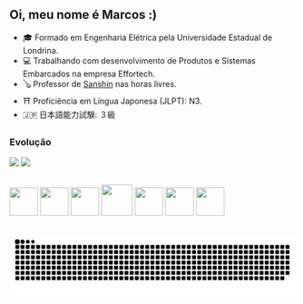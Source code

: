 ## Oi, meu nome é Marcos :)

 * 🎓 Formado em Engenharia Elétrica pela Universidade Estadual de Londrina.
 * 💻 Trabalhando com desenvolvimento de Produtos e Sistemas Embarcados na empresa Effortech.
 * 🪕 Professor de [Sanshin](https://pt.wikipedia.org/wiki/Sanshin) nas horas livres.
 * ⛩️ Proficiência em Língua Japonesa (JLPT): N3.
 * 🇯🇵 日本語能力試験: ３級

##
### Evolução

<div style="display: inline">
  <img height="180" src="https://github-readme-stats.vercel.app/api?username=MarcosYonamine963&show_icons=true&theme=prussian&include_all_commits=true&count_private=true&bg_color=00000000&rank_icon=github&locale=pt-br"/>
  <img height="180" src="https://github-readme-stats.vercel.app/api/top-langs/?username=MarcosYonamine963&hide_progress=false&langs_count=6&layout=compact&theme=prussian&bg_color=00000000&locale=pt-br"/>
</div>

##
<div style="display: inline">
  <img width='50' height='50' src="https://cdn.jsdelivr.net/gh/devicons/devicon/icons/embeddedc/embeddedc-original-wordmark.svg" />
  <img width='50' height='50' src="https://cdn.jsdelivr.net/gh/devicons/devicon/icons/c/c-original.svg" /> 
  <img width='50' height='50' src="https://cdn.jsdelivr.net/gh/devicons/devicon/icons/cplusplus/cplusplus-original.svg" /> 
  <img width='55' height='55' src="https://cdn.jsdelivr.net/gh/devicons/devicon/icons/python/python-original.svg" /> 
  <img width='50' height='50' src="https://cdn.jsdelivr.net/gh/devicons/devicon/icons/html5/html5-original.svg" />        
  <img width='50' height='50' src="https://cdn.jsdelivr.net/gh/devicons/devicon/icons/css3/css3-original.svg" />
  <img width='50' height='50' src="https://cdn.jsdelivr.net/gh/devicons/devicon/icons/javascript/javascript-original.svg" /> 
</div>
          

##

<picture>
  <source media="(prefers-color-scheme: dark)" srcset="https://raw.githubusercontent.com/MarcosYonamine963/MarcosYonamine963/output/github-contribution-grid-snake-dark.svg">
  <source media="(prefers-color-scheme: light)" srcset="https://raw.githubusercontent.com/MarcosYonamine963/MarcosYonamine963/output/github-contribution-grid-snake.svg">
  <img alt="github contribution grid snake animation" src="https://raw.githubusercontent.com/MarcosYonamine963/MarcosYonamine963/output/github-contribution-grid-snake.svg">
</picture>
